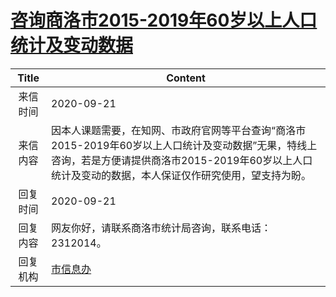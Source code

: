 # [咨询商洛市2015-2019年60岁以上人口统计及变动数据](http://www.shangluo.gov.cn/zmhd/ldxxxx.jsp?urltype=leadermail.LeaderMailContentUrl&wbtreeid=1112&leadermailid=6477)

| Title |                                                      Content                                                      |
|:-----:|-------------------------------------------------------------------------------------------------------------------|
| 来信时间  | 2020-09-21                                                                                                        |
| 来信内容  | 因本人课题需要，在知网、市政府官网等平台查询“商洛市2015-2019年60岁以上人口统计及变动数据”无果，特线上咨询，若是方便请提供商洛市2015-2019年60岁以上人口统计及变动的数据，本人保证仅作研究使用，望支持为盼。 |
| 回复时间  | 2020-09-21                                                                                                        |
| 回复内容  | 网友你好，请联系商洛市统计局咨询，联系电话：2312014。                                                                                    |
| 回复机构  | [市信息办](../../category/agencies/市信息办.md)                                                                           |
